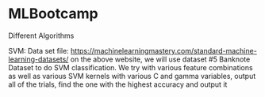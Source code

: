 # MLBootcamp
Different Algorithms


SVM:
Data set file:
https://machinelearningmastery.com/standard-machine-learning-datasets/
on the above website, we will use dataset #5 Banknote Dataset to do SVM classification.
We try with various feature combinations as well as various SVM kernels with various C and gamma
variables, output all of the trials, find the one with the highest accuracy and output it
